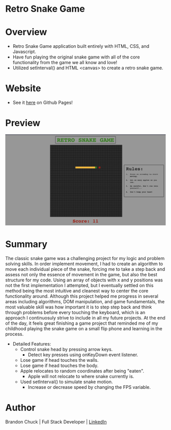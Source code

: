 # Retro Snake Game

# Overview

- Retro Snake Game application built entirely with HTML, CSS, and Javascript.
- Have fun playing the original snake game with all of the core functionality from the game we all know and love!
- Utilized setInterval() and HTML \<canvas> to create a retro snake game.

# Website

- See it [here](https://brandonchuck.github.io/Retro-Snake-Game/) on Github Pages! 

# Preview

![snake-game-preview.png](snake-game-preview.png)

# Summary

The classic snake game was a challenging project for my logic and problem solving skills. In order implement movement, I had to create an algorithm to move each individual piece of the snake, forcing me to take a step back and assess not only the essence of movement in the game, but also the best structure for my code. Using an array of objects with x and y positions was not the first implementation I attempted, but I eventually settled on this method being the most intuitive and cleanest way to center the core functionality around. Although this project helped me progress in several areas including algorithms, DOM manipulation, and game fundamentals, the most valuable skill was how important it is to step step back and think through problems before every touching the keyboard, which is an approach I continuosuly strive to include in all my future projects. At the end of the day, it feels great finishing a game project that reminded me of my childhood playing the snake game on a small flip phone and learning in the process.


- Detailed Features:
    - Control snake head by pressing arrow keys.
      - Detect key presses using onKeyDown event listener.
    - Lose game if head touches the walls.
    - Lose game if head touches the body.
    - Apple relocates to random coordinates after being "eaten".
      - Apple will not relocate to where snake currently is.
    - Used setInterval() to simulate snake motion.
      - Increase or decrease speed by changing the FPS variable.
# Author

Brandon Chuck | Full Stack Developer | [LinkedIn](https://www.linkedin.com/in/brandonchuck/)
